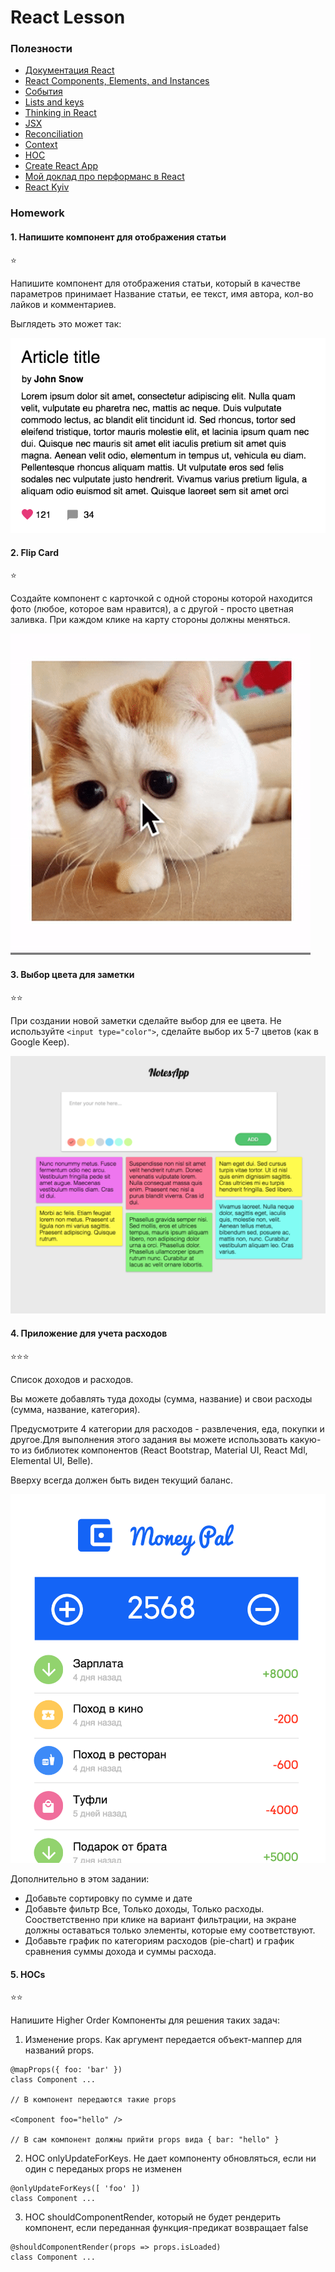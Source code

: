 # React Lesson

### Полезности

- [Документация React](https://reactjs.org/docs/hello-world.html)
- [React Components, Elements, and Instances](https://reactjs.org/blog/2015/12/18/react-components-elements-and-instances.html)
- [События](https://reactjs.org/docs/handling-events.html)
- [Lists and keys](https://reactjs.org/docs/lists-and-keys.html)
- [Thinking in React](https://reactjs.org/docs/thinking-in-react.html)
- [JSX](https://reactjs.org/docs/jsx-in-depth.html)
- [Reconciliation](https://reactjs.org/docs/reconciliation.html)
- [Context](https://reactjs.org/docs/context.html)
- [HOC](https://reactjs.org/docs/higher-order-components.html)
- [Create React App](https://github.com/facebookincubator/create-react-app)
- [Мой доклад про перформанс в React](https://www.youtube.com/watch?v=5pIUicKWyrQ)
- [React Kyiv](https://www.meetup.com/Kyiv-ReactJS-Meetup/)

### Homework

#### 1. Напишите компонент для отображения статьи

⭐️

Напишите компонент для отображения статьи, который в качестве параметров принимает Название статьи, ее текст, имя автора, кол-во лайков и комментариев.

Выглядеть это может так:

![1](_assets/Article.png)

#### 2.  Flip Card

⭐️

Создайте компонент с карточкой с одной стороны которой находится фото (любое, которое вам нравится), а с другой - просто цветная заливка. При каждом клике на карту стороны должны меняться.

![1](_assets/FlipCard.gif)


#### 3. Выбор цвета для заметки

⭐️⭐️

При создании новой заметки сделайте выбор для ее цвета. Не используйте `<input type="color">`, сделайте выбор их 5-7 цветов (как в Google Keep).

![1](_assets/Notes.png)

#### 4. Приложение для учета расходов

⭐️⭐️⭐️

Список доходов и расходов.

Вы можете добавлять туда доходы (сумма, название) и свои расходы (сумма, название, категория).

Предусмотрите 4 категории для расходов - развлечения, еда, покупки и другое.Для выполнения этого задания вы можете использовать какую-то из библиотек компонентов (React Bootstrap, Material UI, React Mdl, Elemental UI, Belle).

Вверху всегда должен быть виден текущий баланс.

![1](_assets/MoneyPal.png)

Дополнительно в этом задании:
 - Добавьте сортировку по сумме и дате
 - Добавьте фильтр Все, Только доходы, Только расходы. Соостветственно при клике на вариант фильтрации, на экране должны оставаться только элементы, которые ему соответствуют.
 - Добавьте график по категориям расходов (pie-chart) и график сравнения суммы дохода и суммы расхода.

#### 5. HOCs

⭐️⭐️

Напишите Higher Order Компоненты для решения таких задач:

1) Изменение props. Как аргумент передается объект-маппер для названий props.

```
@mapProps({ foo: 'bar' })
class Component ...

// В компонент передаются такие props

<Component foo="hello" />

// В сам компонент должны прийти props вида { bar: "hello" }

```

2) HOC onlyUpdateForKeys. Не дает компоненту обновляться, если ни один с переданых props не изменен

```
@onlyUpdateForKeys([ 'foo' ])
class Component ...

```

3) HOC shouldComponentRender, который не будет рендерить компонент, если переданная функция-предикат возвращает false

```
@shouldComponentRender(props => props.isLoaded)
class Component ...

```

